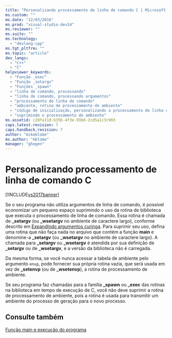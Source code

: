 ```yaml
---
title: "Personalizando processamento de linha de comando C | Microsoft Docs"
ms.custom: ""
ms.date: "12/03/2016"
ms.prod: "visual-studio-dev14"
ms.reviewer: ""
ms.suite: ""
ms.technology: 
  - "devlang-cpp"
ms.tgt_pltfrm: ""
ms.topic: "article"
dev_langs: 
  - "C++"
  - "C"
helpviewer_keywords: 
  - "Função _exec"
  - "Função _setargv"
  - "Funções _spawn"
  - "linha de comando, processando"
  - "linha de comando, processando argumentos"
  - "processamento de linha de comando"
  - "ambiente, rotina de processamento de ambiente"
  - "código de inicialização, personalizando o processamento de linha de comando"
  - "suprimindo o processamento de ambiente"
ms.assetid: c20fa11d-b35b-4f3e-93b6-2cd5a1c3c993
caps.latest.revision: 7
caps.handback.revision: 7
author: "mikeblome"
ms.author: "mblome"
manager: "ghogen"
---
```

# Personalizando processamento de linha de comando C
[!INCLUDE[vs2017banner](../assembler/inline/includes/vs2017banner.md)]

Se o seu programa não utiliza argumentos de linha de comando, é possível economizar um pequeno espaço suprimindo o uso da rotina de biblioteca que executa o processamento de linha de comando.  Essa rotina é chamada de **\_setargv** \(ou **\_wsetargv** no ambiente de caractere largo\), conforme descrito em [Expandindo argumentos curinga](../Topic/Expanding%20Wildcard%20Arguments.md).  Para suprimir seu uso, defina uma rotina que não faça nada no arquivo que contém a função **main** e denomine\-a **\_setargv** \(ou **\_wsetargv** no ambiente de caractere largo\).  A chamada para **\_setargv** ou **\_wsetargv** é atendida por sua definição de **\_setargv** ou de **\_wsetargv**, e a versão da biblioteca não é carregada.  
  
 Da mesma forma, se você nunca acessar a tabela de ambiente pelo argumento `envp`, pode fornecer sua própria rotina vazia, que será usada em vez de **\_setenvp** \(ou de **\_wsetenvp**\), a rotina de processamento de ambiente.  
  
 Se seu programa faz chamadas para a família **\_spawn** ou **\_exec** das rotinas na biblioteca em tempo de execução de C, você não deve suprimir a rotina de processamento de ambiente, pois a rotina é usada para transmitir um ambiente do processo de geração para o novo processo.  
  
## Consulte também  
 [Função main e execução do programa](../c-language/main-function-and-program-execution.md)